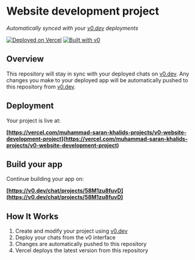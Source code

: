 # Website development project

*Automatically synced with your [v0.dev](https://v0.dev) deployments*

[![Deployed on Vercel](https://img.shields.io/badge/Deployed%20on-Vercel-black?style=for-the-badge&logo=vercel)](https://vercel.com/muhammad-saran-khalids-projects/v0-website-development-project)
[![Built with v0](https://img.shields.io/badge/Built%20with-v0.dev-black?style=for-the-badge)](https://v0.dev/chat/projects/58M1zu8fuvD)

## Overview

This repository will stay in sync with your deployed chats on [v0.dev](https://v0.dev).
Any changes you make to your deployed app will be automatically pushed to this repository from [v0.dev](https://v0.dev).

## Deployment

Your project is live at:

**[https://vercel.com/muhammad-saran-khalids-projects/v0-website-development-project](https://vercel.com/muhammad-saran-khalids-projects/v0-website-development-project)**

## Build your app

Continue building your app on:

**[https://v0.dev/chat/projects/58M1zu8fuvD](https://v0.dev/chat/projects/58M1zu8fuvD)**

## How It Works

1. Create and modify your project using [v0.dev](https://v0.dev)
2. Deploy your chats from the v0 interface
3. Changes are automatically pushed to this repository
4. Vercel deploys the latest version from this repository